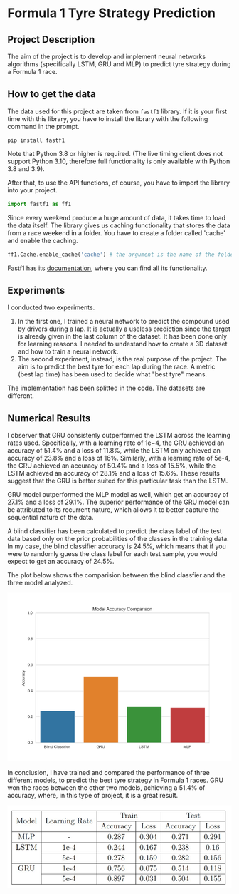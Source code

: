 # Formula 1 Tyre Strategy Prediction
 
## Project Description
The aim of the project is to develop and implement neural networks algorithms (specifically LSTM, GRU and MLP) to predict tyre strategy during a Formula 1 race.

## How to get the data
The data used for this project are taken from `fastf1` library. If it is your first time with this library, you have to install the library with the following command in the prompt. 
```shell
pip install fastf1
```
Note that Python 3.8 or higher is required. (The live timing client does not support Python 3.10, therefore full functionality is only available with Python 3.8 and 3.9).

After that, to use the API functions, of course, you have to import the library into your project.
```python
import fastf1 as ff1
```

Since every weekend produce a huge amount of data, it takes time to load the data itself. The library gives us caching functionality that stores the data from a race weekend in a folder.
You have to create a folder called 'cache' and enable the caching. 
```python
ff1.Cache.enable_cache('cache') # the argument is the name of the folder. Be careful at your folder path. 
```

Fastf1 has its [documentation](https://theoehrly.github.io/Fast-F1/), where you can find all its functionality. 
## Experiments
I conducted two experiments.

1. In the first one, I trained a neural network to predict the compound used by drivers during a lap. It is actually a useless prediction since the target is already given in the last column of the dataset. It has been done only for learning reasons. I needed to undestand how to create a 3D dataset and how to train a neural network.
2. The second experiment, instead, is the real purpose of the project. The aim is to predict the best tyre for each lap during the race. A metric (best lap time) has been used to decide what "best tyre" means. 

The implementation has been splitted in the code. The datasets are different.

## Numerical Results
I observer that GRU consistenly outperformed the LSTM across the learning rates used. Specifically, with a learning rate of 1e−4, the GRU achieved an accuracy of 51.4% and a loss of 11.8%, while the LSTM only achieved an accuracy of 23.8% and a loss of 16%. 
Similarly, with a learning rate of 5e-4, the GRU achieved an accuracy of 50.4% and a loss of 15.5%, while the LSTM achieved an accuracy of 28.1% and a loss of 15.6%. These results suggest that the GRU is better suited for this particular task than the LSTM.

GRU model outperformed the MLP model as well, which get an accuracy of 27.1% and a loss of 29.1%. The superior performance of the GRU model can be attributed to its recurrent nature, which allows it to better capture the sequential nature of the data. 

A blind classifier has been calculated to predict the class label of the test data based only on the prior probabilities of the classes in the training data. In my case, the blind classifier accuracy is 24.5%, which means that if you were to randomly guess the class label for each test sample, you would expect to get an accuracy of 24.5%. 

The plot below shows the comparision between the blind classfier and the three model analyzed.

![alt text](https://github.com/MaxRondelli/Formula-1-Tyre-Strategy-Prediction/blob/main/Plots/Blind%20Classifier%20comparation.png?raw=true)

In conclusion, I have trained and compared the performance of three different models, to predict the best tyre strategy in Formula 1 races. GRU won the races between the other two models, achieving a 51.4% of accuracy, where, in this type of project, it is a great result. 

![alt text](https://github.com/MaxRondelli/Formula-1-Tyre-Strategy-Prediction/blob/main/Plots/Accuracies_losses_models_table.jpg?raw=true)
